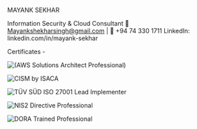 MAYANK SEKHAR

Information Security & Cloud Consultant
📧 Mayankshekharsingh@gmail.com
 | 📱 +94 74 330 1711
LinkedIn: linkedin.com/in/mayank-sekhar

Certificates - 

![(AWS Solutions Architect Professional)](https://github.com/Mynkskhr/Thinkwerke/blob/8495d2408c2fb5b0ff93c59284348957a6bc2424/AWS%20Certified%20Solutions%20Architect%20-%20Professional%20certificate.jpg "Title")

![CISM by ISACA](https://github.com/Mynkskhr/Thinkwerke/blob/8495d2408c2fb5b0ff93c59284348957a6bc2424/CISM-certification.jpg)


![TÜV SÜD ISO 27001 Lead Implementer](https://github.com/Mynkskhr/Thinkwerke/blob/b627dfb5e3f08c4c57ea5bf364cd635cd5eca09c/ISO%2027001%20%20Mayank%20Sekhar.jpg)


![NIS2 Directive Professional](https://github.com/Mynkskhr/Thinkwerke/blob/8495d2408c2fb5b0ff93c59284348957a6bc2424/Mayank%20Sekhar%20NIS2DTP.jpg)


![DORA Trained Professional](https://github.com/Mynkskhr/Thinkwerke/blob/f98b12f5ee297a7d47c0392acdc0378b5ceb0110/Mayank%20Sekhar%20DORATPro.jpg)


